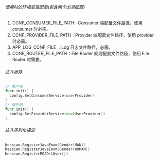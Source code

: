 ###### 使用时的环境变量配置(包含两个必须配置)

1. CONF_CONSUMER_FILE_PATH : Consumer 端配置文件路径，使用 consumer 时必需。
2. CONF_PROVIDER_FILE_PATH：Provider 端配置文件路径，使用 provider 时必需。
3. APP_LOG_CONF_FILE ：Log 日志文件路径，必需。
4. CONF_ROUTER_FILE_PATH：File Router 规则配置文件路径，使用 File Router 时需要。

###### 注入服务
```go
// 客户端
func init() {
  config.SetConsumerService(userProvider)
}
// 服务端
func init() {
  config.SetProviderService(new(UserProvider))
}
```
 ###### 注入序列化描述
 ```go
hessian.RegisterJavaEnum(Gender(MAN))
hessian.RegisterJavaEnum(Gender(WOMAN))
hessian.RegisterPOJO(&User{})
```